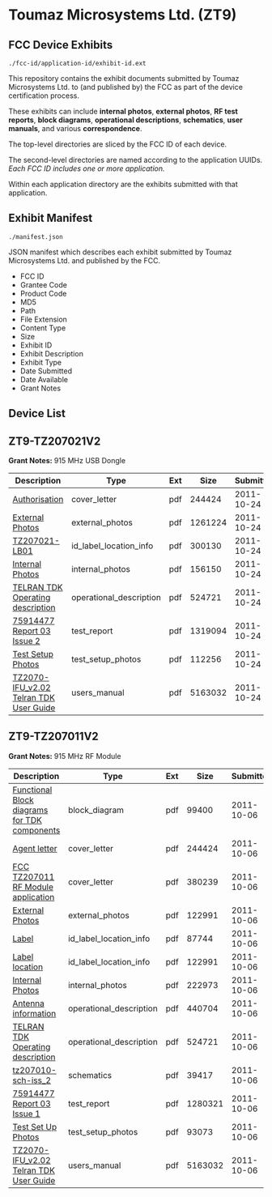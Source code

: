 # Toumaz Microsystems Ltd. (ZT9)
## FCC Device Exhibits

```
./fcc-id/application-id/exhibit-id.ext
```

This repository contains the exhibit documents submitted by Toumaz Microsystems Ltd. to (and published by) the FCC as part of the device certification process.

These exhibits can include **internal photos**, **external photos**, **RF test reports**, **block diagrams**, **operational descriptions**, **schematics**, **user manuals**, and various **correspondence**.

The top-level directories are sliced by the FCC ID of each device.

The second-level directories are named according to the application UUIDs. *Each FCC ID includes one or more application.*

Within each application directory are the exhibits submitted with that application. 

## Exhibit Manifest

```
./manifest.json
```

JSON manifest which describes each exhibit submitted by Toumaz Microsystems Ltd. and published by the FCC.

- FCC ID
- Grantee Code
- Product Code
- MD5
- Path
- File Extension
- Content Type
- Size
- Exhibit ID
- Exhibit Description
- Exhibit Type
- Date Submitted
- Date Available
- Grant Notes

## Device List
## ZT9-TZ207021V2
**Grant Notes:** 915 MHz USB Dongle

| Description | Type | Ext | Size | Submitted | Available |
| ----------- | ---- | --- | ---- | --------- | --------- |
| [Authorisation](ZT9-TZ207021V2/de1f3a4a2a080cadb5d8d4969562a278/1555767.pdf) | cover_letter | pdf | 244424 | 2011-10-24 | 2011-10-24 |
| [External Photos](ZT9-TZ207021V2/de1f3a4a2a080cadb5d8d4969562a278/1566327.pdf) | external_photos | pdf | 1261224 | 2011-10-24 | 2011-10-24 |
| [TZ207021-LB01](ZT9-TZ207021V2/de1f3a4a2a080cadb5d8d4969562a278/1566326.pdf) | id_label_location_info | pdf | 300130 | 2011-10-24 | 2011-10-24 |
| [Internal Photos](ZT9-TZ207021V2/de1f3a4a2a080cadb5d8d4969562a278/1566333.pdf) | internal_photos | pdf | 156150 | 2011-10-24 | 2011-10-24 |
| [TELRAN TDK Operating description](ZT9-TZ207021V2/de1f3a4a2a080cadb5d8d4969562a278/1555766.pdf) | operational_description | pdf | 524721 | 2011-10-24 | 2011-10-24 |
| [75914477 Report 03 Issue 2](ZT9-TZ207021V2/de1f3a4a2a080cadb5d8d4969562a278/1566330.pdf) | test_report | pdf | 1319094 | 2011-10-24 | 2011-10-24 |
| [Test Setup Photos](ZT9-TZ207021V2/de1f3a4a2a080cadb5d8d4969562a278/1566331.pdf) | test_setup_photos | pdf | 112256 | 2011-10-24 | 2011-10-24 |
| [TZ2070-IFU_v2.02 Telran TDK User Guide](ZT9-TZ207021V2/de1f3a4a2a080cadb5d8d4969562a278/1555763.pdf) | users_manual | pdf | 5163032 | 2011-10-24 | 2011-10-24 |
## ZT9-TZ207011V2
**Grant Notes:** 915 MHz RF Module

| Description | Type | Ext | Size | Submitted | Available |
| ----------- | ---- | --- | ---- | --------- | --------- |
| [Functional Block diagrams for TDK components](ZT9-TZ207011V2/e9192b1540ccacfd1fc8f820662d787a/1555759.pdf) | block_diagram | pdf | 99400 | 2011-10-06 | 2011-10-06 |
| [Agent letter](ZT9-TZ207011V2/e9192b1540ccacfd1fc8f820662d787a/1555767.pdf) | cover_letter | pdf | 244424 | 2011-10-06 | 2011-10-06 |
| [FCC TZ207011 RF Module application](ZT9-TZ207011V2/e9192b1540ccacfd1fc8f820662d787a/1555768.pdf) | cover_letter | pdf | 380239 | 2011-10-06 | 2011-10-06 |
| [External Photos](ZT9-TZ207011V2/e9192b1540ccacfd1fc8f820662d787a/1555757.pdf) | external_photos | pdf | 122991 | 2011-10-06 | 2011-10-06 |
| [Label](ZT9-TZ207011V2/e9192b1540ccacfd1fc8f820662d787a/1555756.pdf) | id_label_location_info | pdf | 87744 | 2011-10-06 | 2011-10-06 |
| [Label location](ZT9-TZ207011V2/e9192b1540ccacfd1fc8f820662d787a/1555757.pdf) | id_label_location_info | pdf | 122991 | 2011-10-06 | 2011-10-06 |
| [Internal Photos](ZT9-TZ207011V2/e9192b1540ccacfd1fc8f820662d787a/1555764.pdf) | internal_photos | pdf | 222973 | 2011-10-06 | 2011-10-06 |
| [Antenna information](ZT9-TZ207011V2/e9192b1540ccacfd1fc8f820662d787a/1555765.pdf) | operational_description | pdf | 440704 | 2011-10-06 | 2011-10-06 |
| [TELRAN TDK Operating description](ZT9-TZ207011V2/e9192b1540ccacfd1fc8f820662d787a/1555766.pdf) | operational_description | pdf | 524721 | 2011-10-06 | 2011-10-06 |
| [tz207010-sch-iss_2](ZT9-TZ207011V2/e9192b1540ccacfd1fc8f820662d787a/1555760.pdf) | schematics | pdf | 39417 | 2011-10-06 | 2011-10-06 |
| [75914477 Report 03 Issue 1](ZT9-TZ207011V2/e9192b1540ccacfd1fc8f820662d787a/1555761.pdf) | test_report | pdf | 1280321 | 2011-10-06 | 2011-10-06 |
| [Test Set Up Photos](ZT9-TZ207011V2/e9192b1540ccacfd1fc8f820662d787a/1555762.pdf) | test_setup_photos | pdf | 93073 | 2011-10-06 | 2011-10-06 |
| [TZ2070-IFU_v2.02 Telran TDK User Guide](ZT9-TZ207011V2/e9192b1540ccacfd1fc8f820662d787a/1555763.pdf) | users_manual | pdf | 5163032 | 2011-10-06 | 2011-10-06 |
